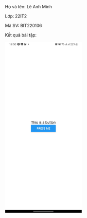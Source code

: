 <html>
  <body>
    <p}>Họ và tên: Lê Anh Minh</p>
    <p>Lớp: 22IT2</p>
    <p>Mã SV: BIT220106</p>
    <p>Kết quả bài tập:</p>
    <img src="button.jpg" width=50%>
  </body>
</html>
